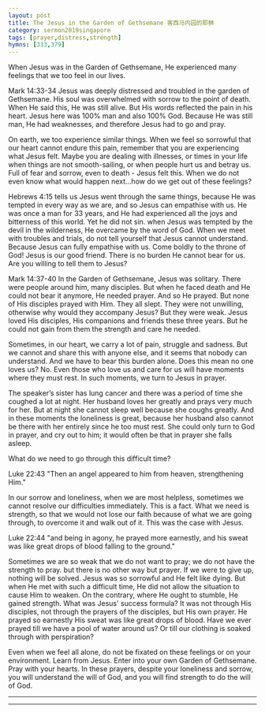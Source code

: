 ```yaml
---
layout: post
title: The Jesus in the Garden of Gethsemane 客西马内园的耶稣
category: sermon2019singapore
tags: [prayer,distress,strength]
hymns: [333,379]
---
```


When Jesus was in the Garden of Gethsemane, He experienced many feelings that we too feel in our lives.

Mark 14:33-34
Jesus was deeply distressed and troubled in the garden of Gethsemane. His soul was overwhelmed with sorrow to the point of death. When He said this, He was still alive. But His words reflected the pain in his heart. Jesus here was 100% man and also 100% God. Because He was still man, He had weaknesses, and therefore Jesus had to go and pray.

On earth, we too experience similar things. When we feel so sorrowful that our heart cannot endure this pain, remember that you are experiencing what Jesus felt. Maybe you are dealing with illnesses, or times in your life when things are not smooth-sailing, or when people hurt us and betray us. Full of fear and sorrow, even to death - Jesus felt this. When we do not even know what would happen next...how do we get out of these feelings?

Hebrews 4:15 tells us Jesus went through the same things, because He was tempted in every way as we are, and so Jesus can empathise with us. He was once a man for 33 years, and He had experienced all the joys and bitterness of this world. Yet he did not sin. when Jesus was tempted by the devil in the wilderness, He overcame by the word of God. When we meet with troubles and trials, do not tell yourself that Jesus cannot understand. Because Jesus can fully empathise with us. Come boldly to the throne of God! Jesus is our good friend. There is no burden He cannot bear for us. Are you willing to tell them to Jesus?

Mark 14:37-40
In the Garden of Gethsemane, Jesus was solitary. There were people around him, many disciples. But when he faced death and He could not bear it anymore, He needed prayer. And so He prayed. But none of His disciples prayed with Him. They all slept. They were not unwilling, otherwise why would they accompany Jesus? But they were weak. Jesus loved His disciples, His companions and friends these three years. But he could not gain from them the strength and care he needed. 

Sometimes, in our heart, we carry a lot of pain, struggle and sadness. But we cannot and share this with anyone else, and it seems that nobody can understand. And we have to bear this burden alone. Does this mean no one loves us? No. Even those who love us and care for us will have moments where they must rest. In such moments, we turn to Jesus in prayer. 

The speaker’s sister has lung cancer and there was a period of time she coughed a lot at night. Her husband loves her greatly and prays very much for her. But at night she cannot sleep well because she coughs greatly. And in these moments the loneliness is great, because her husband also cannot be there with her entirely since he too must rest. She could only turn to God in prayer, and cry out to him; it would often be that in prayer she falls asleep. 

What do we need to go through this difficult time? 

Luke 22:43
"Then an angel appeared to him from heaven, strengthening Him."

In our sorrow and loneliness, when we are most helpless, sometimes we cannot resolve our difficulties immediately. This is a fact. What we need is strength, so that we would not lose our faith because of what we are going through, to overcome it and walk out of it. This was the case with Jesus.

Luke 22:44
"and being in agony, he prayed more earnestly, and his sweat was like great drops of blood falling to the ground." 

Sometimes we are so weak that we do not want to pray; we do not have the strength to pray. but there is no other way but prayer. If we were to give up, nothing will be solved. Jesus was so sorrowful and He felt like dying. But when He met with such a difficult time, He did not allow the situation to cause Him to weaken. On the contrary, where He ought to stumble, He gained strength. What was Jesus' success formula? It was not through His disciples, not through the prayers of the disciples, but His own prayer. He prayed so earnestly His sweat was like great drops of blood. Have we ever prayed till we have a pool of water around us? Or till our clothing is soaked through with perspiration?

Even when we feel all alone, do not be fixated on these feelings or on your environment. Learn from Jesus. Enter into your own Garden of Gethsemane. Pray with your hearts. In these prayers, despite your loneliness and sorrow, you will understand the will of God, and you will find strength to do the will of God.



----
****
